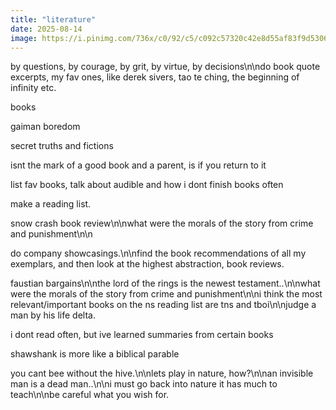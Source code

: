 ```yaml
---
title: "literature"
date: 2025-08-14
image: https://i.pinimg.com/736x/c0/92/c5/c092c57320c42e8d55af83f9d5306314.jpg
---
```


by questions, by courage, by grit, by virtue, by decisions\n\ndo book quote excerpts, my fav ones, like derek sivers, tao te ching, the beginning of infinity etc.

books


gaiman boredom

secret truths and fictions

isnt the mark of a good book and a parent, is if you return to it

list fav books, talk about audible and how i dont finish books often


make a reading list.

snow crash book review\n\nwhat were the morals of the story from crime and punishment\n\n

do company showcasings.\n\nfind the book recommendations of all my exemplars, and then look at the highest abstraction, book reviews.

faustian bargains\n\nthe lord of the rings is the newest testament..\n\nwhat were the morals of the story from crime and punishment\n\ni think the most relevant/important books on the ns reading list are tns and tboi\n\njudge a man by his life delta.

i dont read often, but ive learned summaries from certain books

shawshank is more like a biblical parable

you cant bee without the hive.\n\nlets play in nature, how?\n\nan invisible man is a dead man..\n\ni must go back into nature it has much to teach\n\nbe careful what you wish for.

